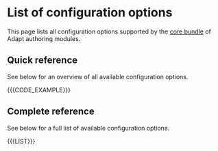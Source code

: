 # List of configuration options
This page lists all configuration options supported by the [core bundle](temp-coreplugins.html) of Adapt authoring modules.

## Quick reference
See below for an overview of all available configuration options.

{{{CODE_EXAMPLE}}}

## Complete reference
See below for a full list of available configuration options.

{{{LIST}}}

